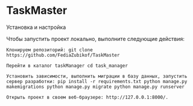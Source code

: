 # TaskMaster
Установка и настройка

Чтобы запустить проект локально, выполните следующие действия:

    Клонируем репозиторий: git clone https://github.com/FediaZubikof/TaskMaster
    
    Перейти в каталог taskManager cd task_manager

    Установить зависимости, выполнить миграции в базу данных, запустить сервер разработки: pip install -r requirements.txt python manage.py makemigrations python manage.py migrate python manage.py runserver

    Открыть проект в своем веб-браузере: http://127.0.0.1:8000/.
